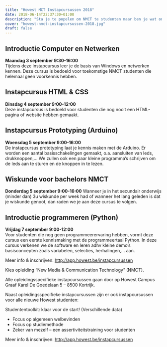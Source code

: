 ```yaml
---
title: "Howest MCT Instapcursussen 2018"
date: 2018-06-14T22:37:30+01:00
description: "Sta je te popelen om NMCT te studenten maar ben je wat onzeker over je kennis Windows, HTML, CSS, Arduino, Python of wiskunde? Howest NMCT biedt haar nieuwe studenten verschillende instapcursussen aan in september 2018!"
cover: "howest-nmct-instapcursussen-2018.jpg"
draft: false
---
```


## Introductie Computer en Netwerken
__Maandag 3 september 9:30-16:00__  
Tijdens deze instapcursus leer je de basis van Windows en netwerken kennen. Deze cursus is bedoeld voor toekomstige NMCT studenten die helemaal geen voorkennis hebben.

## Instapcursus HTML & CSS
__Dinsdag 4 september 9:00-12:00__  
Deze instapcursus is bedoeld voor studenten die nog nooit een HTML-pagina of website hebben gemaakt.

## Instapcursus Prototyping (Arduino)
__Woensdag 5 september 9:00-16:00__  
De instapcursus prototyping laat je kennis maken met de Arduino. Er worden een aantal basisschakelingen gemaakt, o.a. aansluiten van leds, drukknoppen,… We zullen ook een paar kleine programma’s schrijven om de leds aan te sturen en de knoppen in te lezen.

## Wiskunde voor bachelors NMCT
__Donderdag 5 september 9:00-16:00__
Wanneer je in het secundair onderwijs (minder dan) 3u wiskunde per week had of wanneer het lang geleden is dat je wiskunde genoot, dan raden we je aan deze cursus te volgen.

## Introductie programmeren (Python)
__Vrijdag 7 september 9:00-12:00__  
Voor studenten die nog geen programmeerervaring hebben, vormt deze cursus een eerste kennismaking met de programmeertaal Python. In deze cursus verkenen we de software en leren adhv kleine demo’s  basisconcepten zoals variabelen, selecties, herhalingen,… aan.

Meer info & inschrijven: http://app.howest.be/instapcursussen

Kies opleiding “New Media & Communication Technology” (NMCT).

Alle opleidingsspecifieke instapcursussen gaan door op Howest Campus Graaf Karel De Goedelaan 5 – 8500 Kortrijk.

Naast opleidingsspecifieke instapcursussen zijn er ook instapcursussen voor alle nieuwe Howest studenten:

Studententoolkit: klaar voor de start! (Verschillende data)
* Focus op algemeen welbevinden
* Focus op studiemethode
* Zeker van mezelf – een assertiviteitstraining voor studenten

Meer info & inschrijven: http://app.howest.be/instapcursussen
